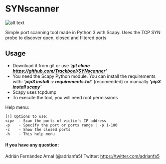 # SYNscanner
![alt text](https://i.gyazo.com/d4dc96b38f2f12ebfd70201cde9f4dc6.png)

Simple port scanning tool made in Python 3 with Scapy. Uses the TCP SYN probe to discover open, closed and filtered ports

## Usage

* Download it from git or use **_'git clone https://github.com/Trackbool/SYNscanner'_**
* You need the Scapy Python module. You can install the requirements with: **_'pip3 install -r requirements.txt'_** (recomended) or manually **_'pip3 install scapy'_**
* Scapy uses tcpdump
* To execute the tool, you will need root permissions

Help menu:

	[!] Options to use:
	<ip>  - Scan the ports of victim's IP address
	-p    - Specify the port or ports range | -p 1-100
	-c    - Show the closed ports
	-h    - This help menu

#### If you have any question: 
Adrián Fernández Arnal (@adrianfa5)
Twitter: https://twitter.com/adrianfa5
